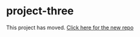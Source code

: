 # project-three

This project has moved. [Click here for the new repo](https://github.com/ccparkhurst/Storyify)
